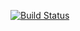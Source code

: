 [![Build Status](https://travis-ci.org/401JS-iOS/JSbackend.svg?branch=master)](https://travis-ci.org/401JS-iOS/JSbackend)
